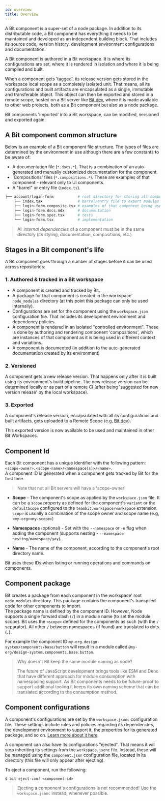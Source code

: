 ```yaml
---
id: overview
title: Overview
---
```


A Bit component is a super-set of a node package. In addition to its distributable code, a Bit component has everything it needs to be maintained and developed as an independent building block.
That includes its source code, version history, development environment configurations and documentation.

A Bit component is authored in a Bit workspace. It is where its configurations are set, where it is rendered in isolation and where it is being compiled and built.

When a component gets 'tagged', its release version gets stored in the workspace local scope as a completely isolated unit.
That means, all its configurations and built artifacts are encapsulated as a single, immutable and transferable object.
This object can then be exported and stored in a remote scope, hosted on a Bit server like [Bit.dev](https://bit.dev), where it is made available to other web projects, both as a Bit component but also as a node package.

Bit components 'imported' into a Bit workspace, can be modified, versioned and exported again.

## A Bit component common structure

Below is an example of a Bit component file structure. The types of files are determined by the environment in use although there are a few constants to be aware of:

- A documentation file (`*.docs.*`). That is a combination of an auto-generated and manually customized documentation for the component.
- 'Compositions' files (`*.compositions.*`). These are examples of that component - relevant only to UI components.
- A "barrel" or entry file (`index.ts`).

```sh
├── account/login-form           # root directory for storing all component files
    ├── index.tsx                # barrel/entry file to export modules
    ├── login-form.composite.tsx # examples of that component being used
    ├── login-form.docs.mdx      # documentation
    ├── login-form.spec.tsx      # tests
    └── login-form.tsx           # implementation
```

> All _internal dependencies_ of a component must be in the same directory (its styling, documentation, compositions, etc.)

## Stages in a Bit component's life

A Bit component goes through a number of stages before it can be used across repositories:

### 1. Authored & tracked in a Bit workspace

- A component is created and tracked by Bit.
- A package for that component is created in the workspace' `node_modules` directory (at this point this package can only be used internally).
- Configurations are set for the component using the `workspace.json` configuration file. That includes its development environment and dependency policies.
- A component is rendered in an isolated "controlled environment". These is done by authoring and rendering component 'compositions', which are instances of that component as it is being used in different context and variations.
- A component is documented (in addition to the auto-generated documentation created by its environment)

### 2. Versioned

A component gets a new release version. That happens only after it is built using its environment's build pipeline. The new release version can be determined locally or as part of a remote CI (after being 'suggested for new version release' by the local workspace).

### 3. Exported

A component's release version, encapsulated with all its configurations and built artifacts, gets uploaded to a Remote Scope (e.g, [Bit.dev](https://bit.dev)).

This exported version is now available to be used and maintained in other Bit Workspaces.

## Component Id

Each Bit component has a unique identifier with the following pattern:<br />
`<scope-owner>.<scope-name>/<namespace(s)>/<name>`. <br />
A component ID is generated when a component gets tracked by Bit for the first time.

> Note that not all Bit servers will have a 'scope-owner'

- **Scope** - The component's scope as applied by the `workspace.json` file. It can be a `scope` property as defined for the component's `variant` or the `defaultScope` configured to the `teambit.workspace/workspace` extension. `scope` is usually a combination of the scope owner and scope name (e.g, `<my-org><my-scope>`)

- **Namespaces** (optional) - Set with the `--namespace` or `-n` flag when adding the component (supports nesting - `--namespace nesting/namespace/yay`).
- **Name** - The name of the component, according to the component's root directory name.

Bit uses these IDs when listing or running operations and commands on components.

## Component package

Bit creates a package from each component in the workspace' root `node_modules` directory. This package contains the component's transpiled code for other components to import.  
The package name is defined by the component ID. However, Node supports a single forward slash (`/`) in a module name (to set the module scope). Bit uses the `<scope>` defined for the components as such (with the `/` separator). All other `/` between namespaces (if found) are translated to dots (`.`).

For example the component ID `my-org.design-system/components/base/button` will result in a module called `@my-org/design-system.components.base.button`.

> Why doesn't Bit keep the same module naming as node?
>
> The future of JavaScript development brings tools like ESM and Deno that have different approach for module consumption with namespacing support. As Bit components needs to be future-proof to support additional tooling it keeps its own naming scheme that can be translated according to the consumption method.

## Component configurations

A component's configurations are set by the `workspace.jsonc` configuration file. These settings include rules and policies regarding its dependencies, the development environment to support it, the properties for its generated package, and so on. [Learn more about it here](/workspace/configurations).

A component can also have its configurations "ejected". That means it will stop inheriting its settings from the `workspace.jsonc` file. Instead, these will be managed using the `component.json` configuration file, located in its directory (this file will only appear after ejecting).

To eject a component, run the following:

```shell
$ bit eject-conf <component-id>
```

> Ejecting a component's configurations is not recommended! Use the `workspace.jsonc` instead, whenever possible.
